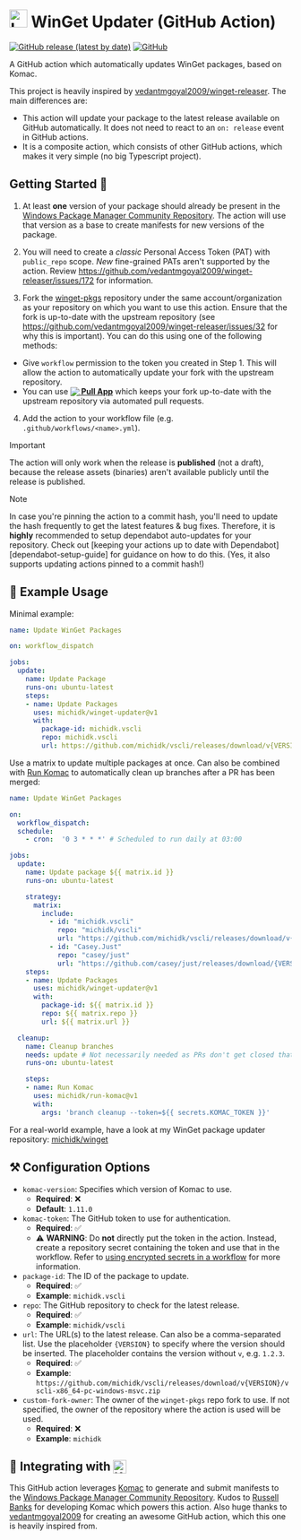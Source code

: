 <h1> <img src="https://rawcdn.githack.com/michidk/winget-updater/7ef56d9c40feb29e1592c0bf6c65eb1af3e77d4e/.github/images/github-actions-logo.png" width="32" height="32" alt="Logo" /> WinGet Updater (GitHub Action) </h1>

[![GitHub release (latest by date)][github-release-badge]](https://github.com/michidk/winget-updater/releases)
[![GitHub][github-license-badge]](https://github.com/michidk/winget-updater?tab=MIT-1-ov-file#readme)

A GitHub action which automatically updates WinGet packages, based on Komac.

This project is heavily inspired by [vedantmgoyal2009/winget-releaser][inspiration].
The main differences are:

- This action will update your package to the latest release available on GitHub automatically. It does not need to react to an `on: release` event in GitHub actions.
- It is a composite action, which consists of other GitHub actions, which makes it very simple (no big Typescript project).

## Getting Started 🚀

1. At least **one** version of your package should already be present in the [Windows Package Manager Community Repository][winget-pkgs-repo]. The action will use that version as a base to create manifests for new versions of the package.

2. You will need to create a _classic_ Personal Access Token (PAT) with `public_repo` scope. _New_ fine-grained PATs aren't supported by the action. Review https://github.com/vedantmgoyal2009/winget-releaser/issues/172 for information.

3. Fork the [winget-pkgs][winget-pkgs-repo] repository under the same account/organization as your repository on which you want to use this action. Ensure that the fork is up-to-date with the upstream repository (see https://github.com/vedantmgoyal2009/winget-releaser/issues/32 for why this is important). You can do this using one of the following methods:

- Give `workflow` permission to the token you created in Step 1. This will allow the action to automatically update your
  fork with the upstream repository.
- You can use **[<img src="https://rawcdn.githack.com/michidk/winget-updater/5f0ac42a26dc328ef5f464240305ca5b05774866/.github/images/pull-app-logo.svg" valign="bottom"/> Pull App][pull-app-auto-update-forks]** which keeps your fork up-to-date with the upstream repository via automated pull requests.

4. Add the action to your workflow file (e.g. `.github/workflows/<name>.yml`).

> [!IMPORTANT]
> The action will only work when the release is **published** (not a draft), because the release assets (binaries) aren't available publicly until the release is published.

> [!NOTE]
> In case you're pinning the action to a commit hash, you'll need to update the hash frequently to get the latest features & bug fixes. Therefore, it is **highly** recommended to setup dependabot auto-updates for your repository. Check out [keeping your actions up to date with Dependabot][dependabot-setup-guide] for guidance on how to do this. (Yes, it also supports updating actions pinned to a commit hash!)

## 📖 Example Usage

Minimal example:

```yaml
name: Update WinGet Packages

on: workflow_dispatch

jobs:
  update:
    name: Update Package
    runs-on: ubuntu-latest
    steps:
    - name: Update Packages
      uses: michidk/winget-updater@v1
      with:
        package-id: michidk.vscli
        repo: michidk.vscli
        url: https://github.com/michidk/vscli/releases/download/v{VERSION}/vscli-x86_64-pc-windows-msvc.zip
```

Use a matrix to update multiple packages at once. Can also be combined with [Run Komac][run-komac-action] to automatically clean up branches after a PR has been merged:

```yaml
name: Update WinGet Packages

on:
  workflow_dispatch:
  schedule:
    - cron:  '0 3 * * *' # Scheduled to run daily at 03:00

jobs:
  update:
    name: Update package ${{ matrix.id }}
    runs-on: ubuntu-latest

    strategy:
      matrix:
        include:
          - id: "michidk.vscli"
            repo: "michidk/vscli"
            url: "https://github.com/michidk/vscli/releases/download/v{VERSION}/vscli-x86_64-pc-windows-msvc.zip"
          - id: "Casey.Just"
            repo: "casey/just"
            url: "https://github.com/casey/just/releases/download/{VERSION}/just-{VERSION}-x86_64-pc-windows-msvc.zip"
    steps:
    - name: Update Packages
      uses: michidk/winget-updater@v1
      with:
        package-id: ${{ matrix.id }}
        repo: ${{ matrix.repo }}
        url: ${{ matrix.url }}

  cleanup:
    name: Cleanup branches
    needs: update # Not necessarily needed as PRs don't get closed that quick but still nice to have it in order
    runs-on: ubuntu-latest

    steps:
    - name: Run Komac
      uses: michidk/run-komac@v1
      with:
        args: 'branch cleanup --token=${{ secrets.KOMAC_TOKEN }}'
```

For a real-world example, have a look at my WinGet package updater repository: [michidk/winget][michidk-winget-repo]

## ⚒️ Configuration Options

- `komac-version`: Specifies which version of Komac to use.
  - **Required**: ❌
  - **Default**: `1.11.0`
- `komac-token`: The GitHub token to use for authentication.
  - **Required**: ✅
  - ⚠ **WARNING**: Do **not** directly put the token in the action. Instead, create a repository secret containing the token and use that in the workflow. Refer to [using encrypted secrets in a workflow][gh-encrypted-secrets] for more information.
- `package-id`: The ID of the package to update.
  - **Required**: ✅
  - **Example**: `michidk.vscli`
- `repo`: The GitHub repository to check for the latest release.
  - **Required**: ✅
  - **Example**: `michidk/vscli`
- `url`: The URL(s) to the latest release. Can also be a comma-separated list. Use the placeholder `{VERSION}` to specify where the version should be inserted. The placeholder contains the version without `v`, e.g. `1.2.3`.
  - **Required**: ✅
  - **Example**: `https://github.com/michidk/vscli/releases/download/v{VERSION}/vscli-x86_64-pc-windows-msvc.zip`
- `custom-fork-owner`: The owner of the `winget-pkgs` repo fork to use. If not specified, the owner of the repository where the action is used will be used.
  - **Required**: ❌
  - **Example**: `michidk`

<h2> 🚀 Integrating with <a href="https://github.com/russellbanks/Komac"> <img src="https://rawcdn.githack.com/michidk/winget-updater/7ef56d9c40feb29e1592c0bf6c65eb1af3e77d4e/.github/images/komac-logo.svg" height="24px" style="vertical-align:bottom" alt="Komac logo" /> </a></h2>

This GitHub action leverages [Komac][komac-repo] to generate and submit manifests to the [Windows Package Manager Community Repository][winget-pkgs-repo]. Kudos to [Russell Banks][russellbanks-github] for developing Komac which powers this action.
Also huge thanks to [vedantmgoyal2009][inspiration-github] for creating an awesome GitHub action, which this one is heavily inspired from.

[github-issues-badge]: https://img.shields.io/github/issues/michidk/winget-updater?logo=target
[github-release-badge]: https://img.shields.io/github/v/release/michidk/winget-updater?logo=github
[github-repo-stars-badge]: https://img.shields.io/github/stars/michidk/winget-updater?logo=githubsponsors
[github-license-badge]: https://img.shields.io/github/license/michidk/winget-updater
[winget-pkgs-repo]: https://github.com/microsoft/winget-pkgs
[komac-repo]: https://github.com/russellbanks/komac
[run-komac-action]: https://github.com/michidk/run-komac
[michidk-winget-repo]: https://github.com/michidk/winget
[inspiration]: https://github.com/vedantmgoyal2009/winget-releaser
[inspiration-github]: https://github.com/vedantmgoyal2009
[russellbanks-github]: https://github.com/russellbanks
[pull-app-auto-update-forks]: https://github.com/wei/pull
[gh-encrypted-secrets]: https://docs.github.com/en/actions/security-guides/encrypted-secrets#using-encrypted-secrets-in-a-workflow
